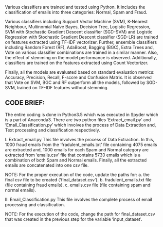 Various classifiers are trained and tested using Python. It includes the classification of emails into three categories: Normal, Spam and Fraud.

Various classifiers including Support Vector Machine (SVM), K-Nearest Neighbour, Multinomial Naïve Bayes, Decision Tree, Logistic Regression, SVM with Stochastic Gradient Descent classifier (SGD-SVM) and Logistic Regression with Stochastic Gradient Descent classifier (SGD-LR) are trained on features extracted using TF-IDF vectorizer. Further, ensemble classifiers including Random Forest (RF), AdaBoost, Bagging (BGC), Extra Trees and, Vote on various classifier combinations are trained in a similar manner. Also, the effect of stemming on the model performance is observed. Additionally, classifiers are trained on the features extracted using Count Vectorizer. 

Finally, all the models are evaluated based on standard evaluation metrics: Accuracy, Precision, Recall, F-score and Confusion Matrix. It is observed that Vote on SVM, BGC and RF outperform all the models, followed by SGD-SVM, trained on TF-IDF features without stemming.

CODE BRIEF:
----------
The entire coding is done in Python3.5 which was executed in Spyder which is a part of Anaconda3. There are two python files ‘Extract_email.py’ and ‘Email_Classification.py’ which involves the process of Data Extraction and, Text processing and classification respectively.

I. Extract_email.py
This file involves the process of Data Extraction. In this, 1000 fraud emails from the ‘fradulent_emails.txt’ file containing 4075 emails are extracted and, 1000 emails for each Spam and Normal category are extracted from ‘emails.csv’ file that contains 5730 emails which is a combination of both Spam and Normal emails. Finally, all the extracted emails are concatenated into one csv file.

NOTE: For the proper execution of the code, update the paths for:
a. the final csv file to be created (‘final_dataset.csv’).
b. fradulent_emails.txt file (file containing fraud emails).
c. emails.csv file (file containing spam and normal emails).

II. Email_Classification.py
This file involves the complete process of email processing and classification.

NOTE:
For the execution of the code, change the path for final_dataset.csv that was created in the previous step for the variable ‘input_dataset’.
